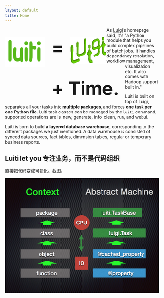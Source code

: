 ```yaml
---
layout: default
title: Home
---
```



<div id="luiti_luigi_logos">
  <span>
    <img src="https://raw.githubusercontent.com/Luiti/luiti.github.io/master/images/luiti/luiti_rectangle_logo.png" alt="Luiti" height="99px" width="132px">
  </span>
  <span class="text">=</span>
  <span>
    <img src="https://raw.githubusercontent.com/spotify/luigi/master/doc/luigi.png" alt="Luigi" height="90px" width="120px">
  </span>
  <span class="text"> + Time.</span>
</div>

As [Luigi](https://github.com/spotify/luigi)'s homepage said, it's "a
Python module that helps you build complex pipelines of batch jobs. It
handles dependency resolution, workflow management, visualization etc.
It also comes with Hadoop support built in."

Luiti is built on top of Luigi, separates all your tasks into **multiple
packages**, and forces **one task per one Python file**. Luiti task classes
can be managed by the `luiti` command, supported operations are ls, new,
generate, info, clean, run, and webui.

Luiti is born to build **a layered database warehouse**, corresponding to
the different packages we just mentioned. A data warehouse is consisted
of synced data sources, fact tables, dimension tables, regular or
temporary business reports.

## Luiti let you 专注业务，而不是代码组织

直接把代码变成可视化。截图。

![luiti_context_abstract_machine](/images/luiti_context_abstract_machine.png)

<style>
div#luiti_luigi_logos span {
  float: left;
  font-size: 60px;
  font-weight: bold;
  margin-top: 30px;
}
div#luiti_luigi_logos span.text {
  margin-left: 20px;
  margin-right: 20px;
}

div.content.container p {
}


hr {
  color: #f00;
  background-color: #f00;
  height: 5px;
  float: right;
}

</style>

